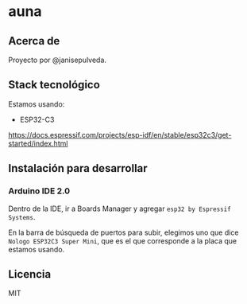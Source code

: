 # auna

## Acerca de

Proyecto por @janisepulveda.

## Stack tecnológico

Estamos usando:

- ESP32-C3

<https://docs.espressif.com/projects/esp-idf/en/stable/esp32c3/get-started/index.html>

## Instalación para desarrollar

### Arduino IDE 2.0

Dentro de la IDE, ir a Boards Manager y agregar `esp32 by Espressif Systems`.

En la barra de búsqueda de puertos para subir, elegimos uno que dice `Nologo ESP32C3 Super Mini`, que es el que corresponde a la placa que estamos usando.

## Licencia

MIT
